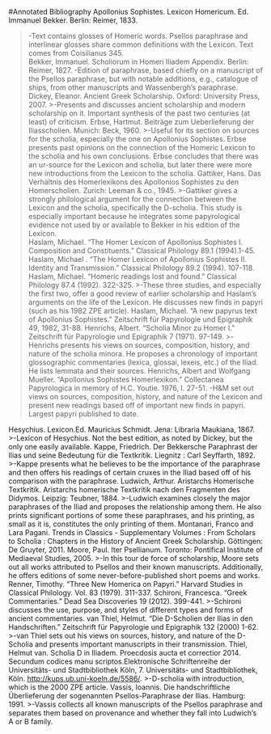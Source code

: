 #Annotated Bibliography 
Apollonius Sophistes. Lexicon Homericum. Ed. Immanuel Bekker. Berlin: Reimer, 1833.
>-Text contains glosses of Homeric words. Psellos paraphrase and interlinear glosses share common definitions with the Lexicon.  Text comes from Coisilianus 345.  
Bekker, Immanuel. Scholiorum in Homeri Iliadem Appendix. Berlin: Reimer, 1827.
>-Edition of paraphrase, based chiefly on a manuscript of the Psellos paraphrase, but with notable additions, e.g., catalogue of ships, from other manuscripts and Wassenbergh’s paraphrase.
Dickey, Eleanor. Ancient Greek Scholarship. Oxford: University Press, 2007.
	>-Presents and discusses ancient scholarship and modern scholarship on it. Important synthesis of the past two centuries (at least) of criticism.
Erbse, Hartmut. Beiträge zum Ueberlieferung der Iliasscholien. Munich: Beck, 1960.
	>-Useful for its section on sources for the scholia, especially the one on Apollonius Sophistes. Erbse presents past opinions on the connection of the Homeric Lexicon to the scholia and his own conclusions. Erbse concludes that there was an ur-source for the Lexicon and scholia, but later there were more new introductions from the Lexicon to the scholia.
Gattiker, Hans. Das Verhältnis des Homerlexikons des Apollonios Sophistes zu den Homerscholien. Zurich: 	Leeman & co., 1945.
	>-Gattiker gives a strongly philological argument for the connection between the Lexicon and the scholia, specifically the D-scholia. This study is especially important because he integrates some papyrological evidence not used by or available to Bekker in his edition of the Lexicon.  
Haslam, Michael. “The Homer Lexicon of Apollonius Sophistes I. Composition and Constituents.” 	Classical Philology 89.1 (1994).1-45.
Haslam, Michael . “The Homer Lexicon of Apollonius Sophistes II. Identity and Transmission.” 	Classical 	Philology 89.2 (1994). 107-118.
Haslam, Michael. “Homeric readings lost and found.” Classical Philology 87.4 (1992). 322-325.
	>-These three studies, and especially the first two, offer a good review of earlier scholarship and Haslam’s arguments on the life of the Lexicon. He discusses new finds in papyri (such as his 1982 ZPE article).
Haslam, Michael. “A new papyrus text of Apollonius Sophistes.” Zeitschrift für Papyrologie und 	Epigraphik 49, 1982, 31-88.
Henrichs, Albert. “Scholia Minor zu Homer I.” Zeitschrift für Papyrologie und Epigraphik 7 	(1971). 97-149.
	>- Henrichs presents his views on sources, composition, history, and nature of the scholia minora. He proposes a chronology of important glossographic commentaries (lexica, glossai, lexeis, etc.) of the Iliad. He lists lemmata and their sources.
Henrichs, Albert and Wolfgang Mueller. “Apollonius Sophistes Homerlexikon.” Collectanea 	Papyrologica in memory of H.C. Youtie. 1976, I. 27-51.
>-H&M set out views on sources, composition, history, and nature of the Lexicon and present new readings based off of important new finds in papyri. Largest papyri published to date.

Hesychius. Lexicon.Ed. Mauricius Schmidt. Jena: Libraria Maukiana, 1867.
	>-Lexicon of Hesychius. Not the best edition, as noted by Dickey, but the only one easily available.
Kappe, Friedrich. Der Bekkersche Paraphrast der Ilias und seine Bedeutung für die Textkritik. 	Liegnitz : Carl 	Seyffarth, 1892.
	>-Kappe presents what he believes to be the importance of the paraphrase and then offers his readings of certain cruxes in the Iliad based off of his comparison with the paraphrase.
Ludwich, Arthur. Aristarchs Homerische Textkritik. Aristarchs homerische Textkritik nach den 	Fragmenten des 	Didymos. Leipzig: Teubner, 1884.
	>-Ludwich examines closely the major paraphrases of the Iliad and proposes the relationship among them. He also prints significant portions of some these paraphrases, and his printing, as small as it is, constitutes the only printing of them.
Montanari, Franco and  Lara Pagani. Trends in Classics - Supplementary Volumes : From  Scholars to Scholia : 	Chapters in the History of Ancient Greek Scholarship. Göttingen:  De Gruyter, 2011.
Moore, Paul. Iter Psellianum. Toronto: Pontifical Institute of Mediaeval Studies, 2005. 
	>-In this tour de force of scholarship, Moore sets out all works attributed to Psellos and their known manuscripts. Additionally, he offers editions of some never-before-published short poems and works. 
Renner, Timothy. “Three New Homerica on Papyri.” Harvard Studies in Classical Philology. 	Vol. 83 (1979). 	311-337. 
Schironi, Francesca. “Greek Commentaries.” Dead Sea Discoveries 19 (2012). 399-441.
	>-Schironi discusses the use, purpose, and styles of different types and forms of ancient commentaries. 
van Thiel, Helmut. “Die D-Scholien der Ilias in den Handschriften.” Zeitschrift für Papyrologie und 	Epigraphik 132 (2000) 1-62.
	>-van Thiel sets out his views on sources, history, and nature of the D-Scholia and presents important manuscripts in their transmission.
Thiel, Helmut van. Scholia D in Iliadem. Proecdosis aucta et correctior 2014. Secundum codices 	manu 	scriptos.Elektronische Schriftenreihe der Universitäts- und Stadtbibliothek Köln, 7. 	Universitäts- und Stadtbibliothek, Köln. <http://kups.ub.uni-koeln.de/5586/>.
	>-D-scholia with introduction, which is the 2000 ZPE article.
Vassis, Ioannis. Die handschriftliche Überlieferung der sogenannten Psellos-Paraphrase der Ilias. Hamburg: 	1991.
	>-Vassis collects all known manuscripts of the Psellos paraphrase and separates them based on provenance and whether they fall into Ludwich’s A or B family. 
